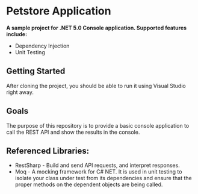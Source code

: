 # Petstore Application

**A sample project for .NET 5.0 Console application. Supported features include:**

* Dependency Injection
* Unit Testing

Getting Started
---
After cloning the project, you should be able to run it using Visual Studio right away.

Goals
---
The purpose of this repository is to provide a basic console application to call the REST API and show the results in the console.

Referenced Libraries:
---
* RestSharp - Build and send API requests, and interpret responses.
* Moq - A mocking framework for C# NET. It is used in unit testing to isolate your class under test from its dependencies and ensure that the proper methods on the dependent objects are being called.

